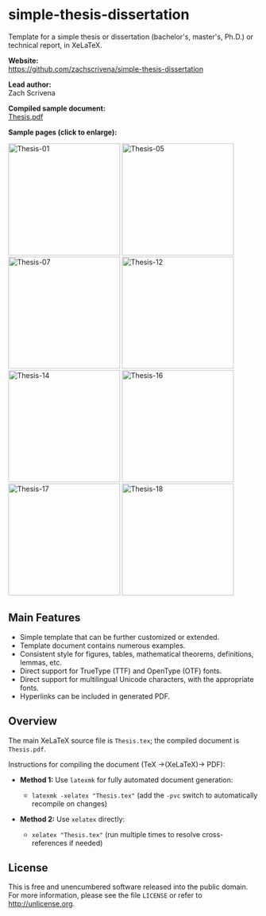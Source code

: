 # simple-thesis-dissertation

Template for a simple thesis or dissertation (bachelor's, master's, Ph.D.) or technical report, in XeLaTeX.

**Website:**<br>
https://github.com/zachscrivena/simple-thesis-dissertation

**Lead author:**<br>
Zach Scrivena

**Compiled sample document:**<br>
[Thesis.pdf](https://raw.githubusercontent.com/zachscrivena/simple-thesis-dissertation/master/Thesis.pdf)

**Sample pages (click to enlarge):**

<img height="225" src="https://raw.githubusercontent.com/zachscrivena/simple-thesis-dissertation/master/Miscellaneous/Thesis-01.png" alt="Thesis-01">
<img height="225" src="https://raw.githubusercontent.com/zachscrivena/simple-thesis-dissertation/master/Miscellaneous/Thesis-05.png" alt="Thesis-05">
<img height="225" src="https://raw.githubusercontent.com/zachscrivena/simple-thesis-dissertation/master/Miscellaneous/Thesis-07.png" alt="Thesis-07">
<img height="225" src="https://raw.githubusercontent.com/zachscrivena/simple-thesis-dissertation/master/Miscellaneous/Thesis-12.png" alt="Thesis-12">
<img height="225" src="https://raw.githubusercontent.com/zachscrivena/simple-thesis-dissertation/master/Miscellaneous/Thesis-14.png" alt="Thesis-14">
<img height="225" src="https://raw.githubusercontent.com/zachscrivena/simple-thesis-dissertation/master/Miscellaneous/Thesis-16.png" alt="Thesis-16">
<img height="225" src="https://raw.githubusercontent.com/zachscrivena/simple-thesis-dissertation/master/Miscellaneous/Thesis-17.png" alt="Thesis-17">
<img height="225" src="https://raw.githubusercontent.com/zachscrivena/simple-thesis-dissertation/master/Miscellaneous/Thesis-18.png" alt="Thesis-18">

## Main Features

- Simple template that can be further customized or extended.
- Template document contains numerous examples.
- Consistent style for figures, tables, mathematical theorems, definitions, lemmas, etc.
- Direct support for TrueType (TTF) and OpenType (OTF) fonts.
- Direct support for multilingual Unicode characters, with the appropriate fonts.
- Hyperlinks can be included in generated PDF.

## Overview

The main XeLaTeX source file is `Thesis.tex`; the compiled document is `Thesis.pdf`.

Instructions for compiling the document (TeX &rarr;(XeLaTeX)&rarr; PDF):

- **Method 1:** Use `latexmk` for fully automated document generation:
	- `latexmk -xelatex "Thesis.tex"`
	(add the `-pvc` switch to automatically recompile on changes)

- **Method 2:** Use `xelatex` directly:
	- `xelatex "Thesis.tex"`
	(run multiple times to resolve cross-references if needed)

## License

This is free and unencumbered software released into the public domain.
For more information, please see the file `LICENSE` or refer to <http://unlicense.org>.
